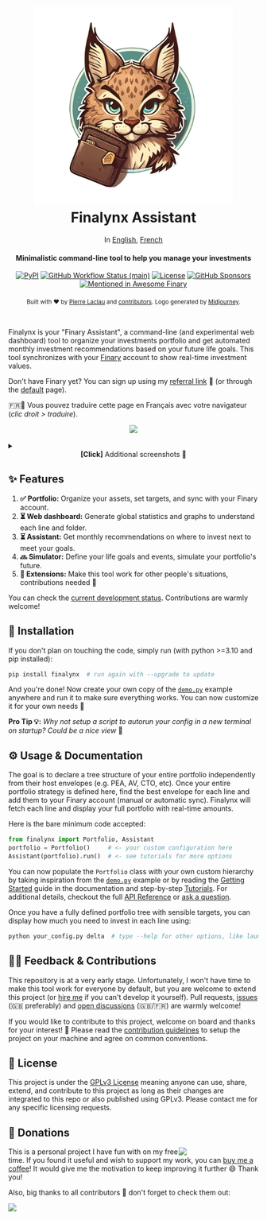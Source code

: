 <h1 align="center">
  <a href="https://github.com/MadeInPierre/finalynx">
    <img src="https://raw.githubusercontent.com/MadeInPierre/finalynx/main/docs/_static/logo_assistant_transparent.png" width="400" />
  </a>
  <br>Finalynx Assistant<br>
</h1>

<div align="center">
    In <a href="./README.md">English</a>,
    <a href="./README.fr.md">French</a>
</div>

<div align="center">
  <h4>Minimalistic command-line tool to help you manage your investments</h4>
  <a href="https://pypi.org/project/finalynx/"><img alt="PyPI" src="https://img.shields.io/pypi/v/finalynx?style=flat-square"></a>
  <a href="https://github.com/MadeInPierre/finalynx/actions/workflows/semantic-release.yml"><img alt="GitHub Workflow Status (main)" src="https://img.shields.io/github/actions/workflow/status/madeinpierre/finalynx/semantic-release.yml?branch=main&style=flat-square"></a>
  <a href="https://github.com/MadeInPierre/finalynx/blob/main/LICENSE"><img alt="License" src="https://img.shields.io/github/license/madeinpierre/finalynx?style=flat-square"></a>
  <a href="https://github.com/sponsors/MadeInPierre"><img alt="GitHub Sponsors" src="https://img.shields.io/github/sponsors/MadeInPierre?style=flat-square"></a>
  <a href="https://github.com/finary-wealth/awesome"><img alt="Mentioned in Awesome Finary" src="https://awesome.re/mentioned-badge-flat.svg"></a>

<sub>Built with ❤︎ by <a href="https://github.com/sponsors/MadeInPierre">Pierre Laclau</a> and <a href="https://github.com/MadeInPierre/finalynx/graphs/contributors">contributors</a>. Logo generated by <a href="https://midjourney.com">Midjourney</a>.</sub>

  <br>
</div>

Finalynx is your "Finary Assistant", a command-line (and experimental web dashboard) tool to organize your investments portfolio and get automated monthly investment recommendations based on your future life goals.
This tool synchronizes with your [Finary](https://finary.com/) account to show real-time investment values.

Don't have Finary yet? You can sign up using my [referral link](https://finary.com/referral/f8d349c922d1e1c8f0d2) 🌹 (or through the [default](https://finary.com/signup) page).

🇫🇷🥖 Vous pouvez traduire cette page en Français avec votre navigateur (_clic droit > traduire_).

<p align="center">
  <img src="https://raw.githubusercontent.com/MadeInPierre/finalynx/main/docs/_static/screenshot_demo_frameless.png" width="600" />
</p>

<details>
<summary>
  <div align="center">
    <strong>[Click]</strong> Additional screenshots 📸
  </div>
</summary>

| Recommendations                                                                                                                    | Web dashboard                                                                                                                |
| ---------------------------------------------------------------------------------------------------------------------------------- | ---------------------------------------------------------------------------------------------------------------------------- |
| <img src="https://raw.githubusercontent.com/MadeInPierre/finalynx/main/docs/_static/screenshot_recommendations.png" width="600" /> | <img src="https://raw.githubusercontent.com/MadeInPierre/finalynx/main/docs/_static/screenshot_dashboard.png" width="600" /> |

Finalynx also includes a daily budget manager to classify your expenses and show monthly & yearly statistics:

<img src="https://raw.githubusercontent.com/MadeInPierre/finalynx/main/docs/_static/budget.png"/>

<img src="https://raw.githubusercontent.com/MadeInPierre/finalynx/main/docs/_static/budget_review.png"/>

Statistics and visualizations will be added soon!

</details>

## ✨ Features

1. **✅ Portfolio:** Organize your assets, set targets, and sync with your Finary account.
2. **⏳ Web dashboard:** Generate global statistics and graphs to understand each line and folder.
3. **⏳ Assistant:** Get monthly recommendations on where to invest next to meet your goals.
4. **🔜 Simulator:** Define your life goals and events, simulate your portfolio's future.
5. **🙏 Extensions:** Make this tool work for other people's situations, contributions needed 👀

You can check the [current development status](https://github.com/users/MadeInPierre/projects/4). Contributions are warmly welcome!

## 🚀 Installation

If you don't plan on touching the code, simply run (with python >=3.10 and pip installed):

```sh
pip install finalynx  # run again with --upgrade to update
```

And you're done! Now create your own copy of the [`demo.py`](https://github.com/MadeInPierre/finalynx/blob/main/examples/demo.py) example anywhere and run it to make sure everything works. You can now customize it for your own needs 🚀

**Pro Tip 💡:** _Why not setup a script to autorun your config in a new terminal on startup? Could be a nice view_ 🤭

## ⚙️ Usage & Documentation

The goal is to declare a tree structure of your entire portfolio independently from their host envelopes (e.g. PEA, AV, CTO, etc). Once your entire portfolio strategy is defined here, find the best envelope for each line and add them to your Finary account (manual or automatic sync). Finalynx will fetch each line and display your full portfolio with real-time amounts.

Here is the bare minimum code accepted:

```python
from finalynx import Portfolio, Assistant
portfolio = Portfolio()     # <- your custom configuration here
Assistant(portfolio).run()  # <- see tutorials for more options
```

You can now populate the `Portfolio` class with your own custom hierarchy by taking inspiration from the [`demo.py`](https://github.com/MadeInPierre/finalynx/blob/main/examples/demo.py) example or by reading the [Getting Started](https://finalynx.readthedocs.io/en/latest/quickstart/getting_started.html) guide in the documentation and step-by-step [Tutorials](https://github.com/MadeInPierre/finalynx/tree/main/examples/tutorials). For additional details, checkout the full [API Reference](https://finalynx.readthedocs.io/en/latest/apidocs/index.html) or [ask a question](https://github.com/MadeInPierre/finalynx/discussions/new?category=q-a).

Once you have a fully defined portfolio tree with sensible targets, you can display how much you need to invest in each line using:

```sh
python your_config.py delta  # type --help for other options, like launching a web dashboard!
```

## 👨‍💻 Feedback & Contributions

This repository is at a very early stage. Unfortunately, I won't have time to make this tool work for everyone by default, but you are welcome to extend this project (or [hire me](https://github.com/sponsors/MadeInPierre/commissions) if you can't develop it yourself). Pull requests, [issues](https://github.com/MadeInPierre/finalynx/issues/new) (🇬🇧 preferably) and [open discussions](https://github.com/MadeInPierre/finalynx/discussions/new) (🇬🇧/🇫🇷) are warmly welcome!

If you would like to contribute to this project, welcome on board and thanks for your interest! 🎉 Please read the [contribution guidelines](https://github.com/MadeInPierre/finalynx/blob/main/CONTRIBUTING.md) to setup the project on your machine and agree on common conventions.

## 📄 License

This project is under the [GPLv3 License](https://github.com/MadeInPierre/finalynx/blob/main/LICENSE) meaning anyone can use, share, extend, and contribute to this project as long as their changes are integrated to this repo or also published using GPLv3. Please contact me for any specific licensing requests.

## 💌 Donations

[<img align="right" src="https://www.mathisplumail.com/wp-content/uploads/2021/04/coffee.png" width="161" />](https://github.com/sponsors/MadeInPierre)
This is a personal project I have fun with on my free time. If you found it useful and wish to support my work, you can [buy me a coffee](https://github.com/sponsors/MadeInPierre)! It would give me the motivation to keep improving it further 😄 Thank you!

Also, big thanks to all contributors 🌹 don't forget to check them out:

<a href="https://github.com/MadeInPierre/finalynx/graphs/contributors">
  <img src="https://contrib.rocks/image?repo=MadeInPierre/finalynx" />
</a>

<!-- Breaking: :boom:

Minor: :sparkles::children_crossing::lipstick::iphone::egg::chart_with_upwards_trend:

Patch: :ambulance::lock::bug::zap::goal_net::alien::wheelchair::speech_balloon::mag::apple::penguin::checkered_flag::robot::green_apple: -->
